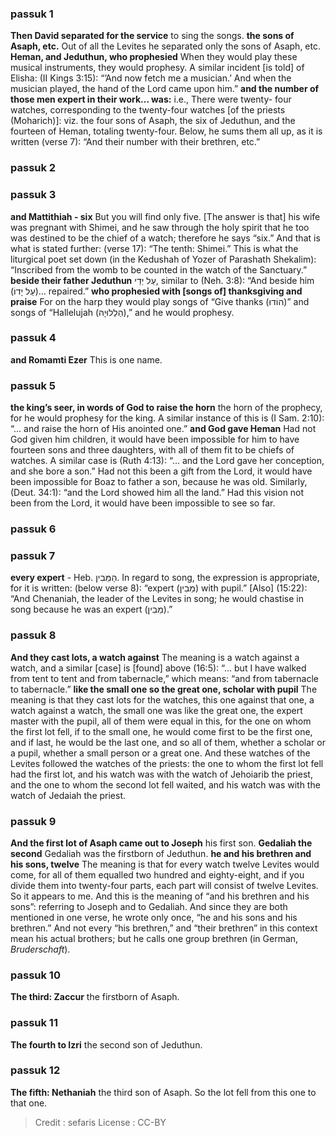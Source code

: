 
### passuk 1
<b>Then David separated for the service</b> to sing the songs.
<b>the sons of Asaph, etc.</b> Out of all the Levites he separated only the sons of Asaph, etc.
<b>Heman, and Jeduthun, who prophesied</b> When they would play these musical instruments, they would prophesy. A similar incident [is told] of Elisha: (II Kings 3:15): “’And now fetch me a musician.’ And when the musician played, the hand of the Lord came upon him.”
<b>and the number of those men expert in their work... was:</b> i.e., There were twenty- four watches, corresponding to the twenty-four watches [of the priests (Moharich)]: viz. the four sons of Asaph, the six of Jeduthun, and the fourteen of Heman, totaling twenty-four. Below, he sums them all up, as it is written (verse 7): “And their number with their brethren, etc.”

### passuk 2

### passuk 3
<b>and Mattithiah - six</b> But you will find only five. [The answer is that] his wife was pregnant with Shimei, and he saw through the holy spirit that he too was destined to be the chief of a watch; therefore he says “six.” And that is what is stated further: (verse 17): “The tenth: Shimei.” This is what the liturgical poet set down (in the Kedushah of Yozer of Parashath Shekalim): “Inscribed from the womb to be counted in the watch of the Sanctuary.”
<b>beside their father Jeduthun</b> עַל יְדֵי, similar to (Neh. 3:8): “And beside him (עַל יָדוֹ)... repaired.”
<b>who prophesied with [songs of] thanksgiving and praise</b> For on the harp they would play songs of “Give thanks (הוֹדוּ)” and songs of “Hallelujah (הַלְלוּיָהּ),” and he would prophesy.

### passuk 4
<b>and Romamti Ezer</b> This is one name.

### passuk 5
<b>the king’s seer, in words of God to raise the horn</b> the horn of the prophecy, for he would prophesy for the king. A similar instance of this is (I Sam. 2:10): “... and raise the horn of His anointed one.”
<b>and God gave Heman</b> Had not God given him children, it would have been impossible for him to have fourteen sons and three daughters, with all of them fit to be chiefs of watches. A similar case is (Ruth 4:13): “... and the Lord gave her conception, and she bore a son.” Had not this been a gift from the Lord, it would have been impossible for Boaz to father a son, because he was old. Similarly, (Deut. 34:1): “and the Lord showed him all the land.” Had this vision not been from the Lord, it would have been impossible to see so far.

### passuk 6

### passuk 7
<b>every expert</b> - Heb. הַמֵּבִין. In regard to song, the expression is appropriate, for it is written: (below verse 8): “expert (מֵבִין) with pupil.” [Also] (15:22): “And Chenaniah, the leader of the Levites in song; he would chastise in song because he was an expert (מֵבִין).”

### passuk 8
<b>And they cast lots, a watch against</b> The meaning is a watch against a watch, and a similar [case] is [found] above (16:5): “... but I have walked from tent to tent and from tabernacle,” which means: “and from tabernacle to tabernacle.”
<b>like the small one so the great one, scholar with pupil</b> The meaning is that they cast lots for the watches, this one against that one, a watch against a watch, the small one was like the great one, the expert master with the pupil, all of them were equal in this, for the one on whom the first lot fell, if to the small one, he would come first to be the first one, and if last, he would be the last one, and so all of them, whether a scholar or a pupil, whether a small person or a great one. And these watches of the Levites followed the watches of the priests: the one to whom the first lot fell had the first lot, and his watch was with the watch of Jehoiarib the priest, and the one to whom the second lot fell waited, and his watch was with the watch of Jedaiah the priest.

### passuk 9
<b>And the first lot of Asaph came out to Joseph</b> his first son.
<b>Gedaliah the second</b> Gedaliah was the firstborn of Jeduthun.
<b>he and his brethren and his sons, twelve</b> The meaning is that for every watch twelve Levites would come, for all of them equalled two hundred and eighty-eight, and if you divide them into twenty-four parts, each part will consist of twelve Levites. So it appears to me. And this is the meaning of “and his brethren and his sons”: referring to Joseph and to Gedaliah. And since they are both mentioned in one verse, he wrote only once, “he and his sons and his brethren.” And not every “his brethren,” and “their brethren” in this context mean his actual brothers; but he calls one group brethren (in German, <i>Bruderschaft</i>).

### passuk 10
<b>The third: Zaccur</b> the firstborn of Asaph.

### passuk 11
<b>The fourth to Izri</b> the second son of Jeduthun.

### passuk 12
<b>The fifth: Nethaniah</b> the third son of Asaph. So the lot fell from this one to that one.

>Credit : sefaris
>License : CC-BY
